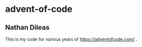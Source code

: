 # advent-of-code
## Nathan Dileas

This is my code for various years of https://adventofcode.com/ .

